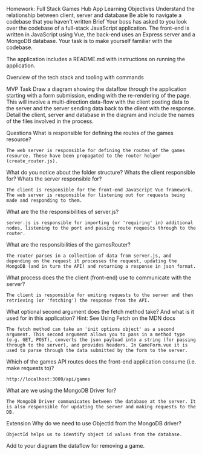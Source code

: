 Homework: Full Stack Games Hub App
Learning Objectives
Understand the relationship between client, server and database
Be able to navigate a codebase that you haven't written
Brief
Your boss has asked to you look over the codebase of a full-stack JavaScript application. The front-end is written in JavaScript using Vue, the back-end uses an Express server and a MongoDB database. Your task is to make yourself familiar with the codebase.

The application includes a README.md with instructions on running the application.

Overview of the tech stack and tooling with commands

MVP
Task
Draw a diagram showing the dataflow through the application starting with a form submission, ending with the re-rendering of the page. This will involve a multi-direction data-flow with the client posting data to the server and the server sending data back to the client with the response. Detail the client, server and database in the diagram and include the names of the files involved in the process.

Questions
What is responsible for defining the routes of the games resource?
```
The web server is responsible for defining the routes of the games resource. These have been propagated to the router helper (create_router.js).
```
What do you notice about the folder structure? Whats the client responsible for? Whats the server responsible for?
```
The client is responsible for the front-end JavaScript Vue framework. The web server is responsible for listening out for requests being made and responding to them.
```
What are the the responsibilities of server.js?
```
server.js is responsible for importing (or 'requiring' in) additional nodes, listening to the port and passing route requests through to the router.
```
What are the responsibilities of the gamesRouter?
```
The router parses in a collection of data from server.js, and depending on the request it processes the request, updating the MongoDB (and in turn the API) and returning a response in json format.
```
What process does the the client (front-end) use to communicate with the server?
```
The client is responsible for emiting requests to the server and then retrieving (or 'fetching') the response from the API.
```
What optional second argument does the fetch method take? And what is it used for in this application? Hint: See Using Fetch on the MDN docs
```
The fetch method can take an 'init options object' as a second argument. This second argument allows you to pass in a method type (e.g. GET, POST), converts the json payload into a string (for passing through to the server), and provides headers. In GameForm.vue it is used to parse through the data submitted by the form to the server.
```
Which of the games API routes does the front-end application consume (i.e. make requests to)?
```
http://localhost:3000/api/games
```
What are we using the MongoDB Driver for?
```
The MongoDB Driver communicates between the database at the server. It is also responsible for updating the server and making requests to the DB.
```
Extension
Why do we need to use ObjectId from the MongoDB driver?
```
ObjectId helps us to identify object id values from the database.
```
Add to your diagram the dataflow for removing a game.
